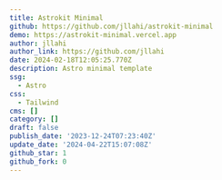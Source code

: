 ```yaml
---
title: Astrokit Minimal
github: https://github.com/jllahi/astrokit-minimal
demo: https://astrokit-minimal.vercel.app
author: jllahi
author_link: https://github.com/jllahi
date: 2024-02-18T12:05:25.770Z
description: Astro minimal template
ssg:
  - Astro
css:
  - Tailwind
cms: []
category: []
draft: false
publish_date: '2023-12-24T07:23:40Z'
update_date: '2024-04-22T15:07:08Z'
github_star: 1
github_fork: 0
---
```

